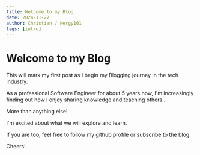 ```yaml
---
title: Welcome to my Blog
date: 2024-11-27
author: Christian / Nergy101
tags: [intro]
---
```


# Welcome to my Blog

This will mark my first post as I begin my Blogging journey in the tech industry.

As a professional Software Engineer for about 5 years now, I'm increasingly finding out how I enjoy sharing knowledge and teaching others...

More than anything else!

I'm excited about what we will explore and learn.

If you are too, feel free to follow my github profile or subscribe to the blog.

Cheers!
